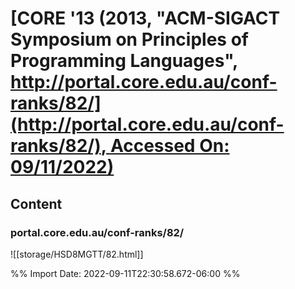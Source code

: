 # [**CORE** **'13** (2013, "ACM-SIGACT Symposium on Principles of Programming Languages", [http://portal.core.edu.au/conf-ranks/82/](http://portal.core.edu.au/conf-ranks/82/), Accessed On: 09/11/2022)](zotero://select/library/items/QWN4A3KS)
## Content
### portal.core.edu.au/conf-ranks/82/
![[storage/HSD8MGTT/82.html]]


%% Import Date: 2022-09-11T22:30:58.672-06:00 %%
